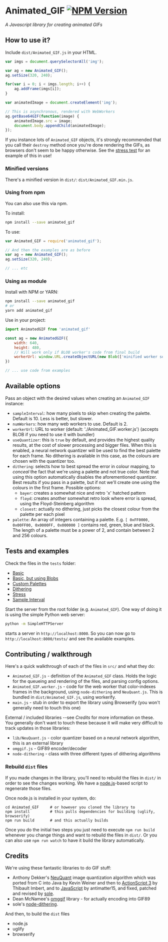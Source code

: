 # Animated_GIF [![NPM Version][npm-image]][npm-url]

_A Javascript library for creating animated GIFs_

## How to use it?

Include `dist/Animated_GIF.js` in your HTML.

```javascript
var imgs = document.querySelectorAll('img');

var ag = new Animated_GIF(); 
ag.setSize(320, 240);

for(var i = 0; i < imgs.length; i++) {
    ag.addFrame(imgs[i]);
}

var animatedImage = document.createElement('img');

// This is asynchronous, rendered with WebWorkers
ag.getBase64GIF(function(image) {
    animatedImage.src = image;
    document.body.appendChild(animatedImage);
});

```

If you instance lots of `Animated_GIF` objects, it's strongly recommended that you call their `destroy` method once you're done rendering the GIFs, as browsers don't seem to be happy otherwise. See the [stress test](tests/stress.html) for an example of this in use!

### Minified versions

There's a minified version in `dist/`: `dist/Animated_GIF.min.js`.

### Using from npm

You can also use this via npm.

To install:

```bash
npm install --save animated_gif
```

To use:

```javascript
var Animated_GIF = require('animated_gif');

// And then the examples are as before
var ag = new Animated_GIF(); 
ag.setSize(320, 240);

// ... etc
```

### Using as module

Install with NPM or YARN:

```bash
npm install --save animated_gif
# or
yarn add animated_gif
```

Use in your project:
```javascript
import AnimatedGIF from 'animated_gif'

const ag = new AnimatedGIF({
    width: 640,
    height: 480,
    // Will work only if BLOB worker's code from final build
    workerUrl: window.URL.createObjectURL(new Blob(['minified worker source code'], { type: 'text/javascript' }))
})

// ... use code from examples
```

## Available options

Pass an object with the desired values when creating an `Animated_GIF` instance:

- `sampleInterval`: how many pixels to skip when creating the palette. Default is 10. Less is better, but slower.
- `numWorkers`: how many web workers to use. Default is 2.
- `workerUrl`: URL to worker (default: './Animated_GIF.worker.js') (accepts BLOB if you need to use it with bundler)
- `useQuantizer`: this is `true` by default, and provides the highest quality results, at the cost of slower processing and bigger files. When this is enabled, a neural network quantizer will be used to find the best palette for each frame. No dithering is available in this case, as the colours are chosen with the quantizer too.
- `dithering`: selects how to best spread the error in colour mapping, to *conceal* the fact that we're using a palette and not true color. Note that using this option automatically disables the aforementioned quantizer. Best results if you pass in a palette, but if not we'll create one using the colours in the first frame. Possible options:
    - `bayer`: creates a somewhat nice and retro 'x' hatched pattern
    - `floyd`: creates another somewhat retro look where error is spread, using the Floyd-Steinberg algorithm
    - `closest`: actually no dithering, just picks the closest colour from the palette per each pixel
- `palette`: An array of integers containing a palette. E.g. `[ 0xFF0000, 0x00FF00, 0x0000FF, 0x000000 ]` contains red, green, blue and black. The length of a palette must be a power of 2, and contain between 2 and 256 colours.

## Tests and examples

Check the files in the `tests` folder:

* [Basic](http://sole.github.io/Animated_GIF/tests/basic.html)
* [Basic, but using Blobs](http://sole.github.io/Animated_GIF/tests/basic-blob.html)
* [Custom Palettes](http://sole.github.io/Animated_GIF/tests/custom_palette.html)
* [Dithering](http://sole.github.io/Animated_GIF/tests/dithering.html)
* [Stress](http://sole.github.io/Animated_GIF/tests/stress.html)
* [Sample Interval](http://sole.github.io/Animated_GIF/tests/sample_interval.html)

Start the server from the root folder (e.g. `Animated_GIF`). One way of doing it is using the simple Python web server:

````bash
python -m SimpleHTTPServer
````

starts a server in `http://localhost:8000`. So you can now go to `http://localhost:8000/tests/` and see the available examples.

<!--
## See it in action

Some sites and apps using it:

* [chat.meatspac.es](http://chat.meatspac.es)
* [rtcamera](http://rtcamera.apps.5013.es/)
-->

## Contributing / walkthrough

Here's a quick walkthrough of each of the files in `src/` and what they do:

* `Animated_GIF.js` - definition of the `Animated_GIF` class. Holds the logic for the queueing and rendering of the files, and parsing config options.
* `Animated_GIF.worker.js` - code for the web worker that color-indexes frames in the background, using `node-dithering` and `NeuQuant.js`. This is bundled in `dist/Animated_GIF.js`, using workerify.
* `main.js` - stub in order to export the library using Browserify (you won't generally need to touch this one)

External / included libraries --see *Credits* for more information on these. You generally don't want to touch these because it will make very difficult to track updates in those libraries:

* `lib/NeuQuant.js` - color quantizer based on a neural network algorithm, this is an external library
* `omggif.js` - GIF89 encoder/decoder
* `node-dithering` - class with three different types of dithering algorithms

### Rebuild `dist` files

If you made changes in the library, you'll need to rebuild the files in `dist/` in order to see the changes working. We have a [node.js](http://nodejs.org/)-based script to regenerate those files.

Once node.js is installed in your system, do:

```
cd Animated_GIF     # or however you cloned the library to
npm install         # this pulls dependencies for building (uglify, browserify)
npm run build       # and this actually builds
```

Once you do the initial two steps you just need to execute `npm run build` whenever you change things and want to rebuild the files in `dist/`. Or you can also use `npm run watch` to have it build the library automatically.


## Credits

We're using these fantastic libraries to do GIF stuff:

* Anthony Dekker's [NeuQuant](http://members.ozemail.com.au/~dekker/NEUQUANT.HTML) image quantization algorithm which was ported from C into Java by Kevin Weiner and then to [ActionScript 3](http://www.bytearray.org/?p=93) by Thibault Imbert, and to [JavaScript](http://antimatter15.com/wp/2010/07/javascript-to-animated-gif/) by antimatter15, and fixed, patched and revised by [sole](http://soledadpenades.com).
* Dean McNamee's [omggif](https://github.com/deanm/omggif) library - for actually encoding into GIF89
* sole's [node-dithering](https://github.com/sole/node-dithering).

And then, to build the `dist` files

* node.js
* uglify
* browserify

[npm-image]: https://img.shields.io/npm/v/animated_gif.svg
[npm-url]: https://npmjs.org/package/animated_gif
